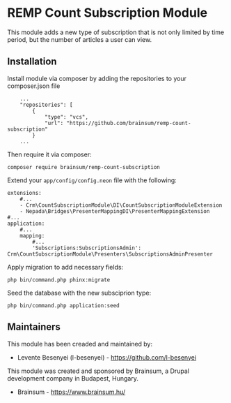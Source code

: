 REMP Count Subscription Module
==

This module adds a new type of subscription that is not only limited by time period, but the number of articles a user can view.

Installation
--

Install module via composer by adding the repositories to your composer.json file

```
    ...
    "repositories": [
        {
            "type": "vcs",
            "url": "https://github.com/brainsum/remp-count-subscription"
        }
    ...
```

Then require it via composer:

```
composer require brainsum/remp-count-subscription
```

Extend your `app/config/config.neon` file with the following:

```
extensions:
    #...
    - Crm\CountSubscriptionModule\DI\CountSubscriptionModuleExtension
    - Nepada\Bridges\PresenterMappingDI\PresenterMappingExtension
#...
application:
    #...
    mapping:
        #...
        'Subscriptions:SubscriptionsAdmin': Crm\CountSubscriptionModule\Presenters\SubscriptionsAdminPresenter

```

Apply migration to add necessary fields:

```
php bin/command.php phinx:migrate
```

Seed the database with the new subsciprion type:

```
php bin/command.php application:seed
```

Maintainers
--

This module has been creaded and maintained by:

* Levente Besenyei (l-besenyei) - https://github.com/l-besenyei

This module was created and sponsored by Brainsum, a Drupal development company
in Budapest, Hungary.

 * Brainsum - https://www.brainsum.hu/
